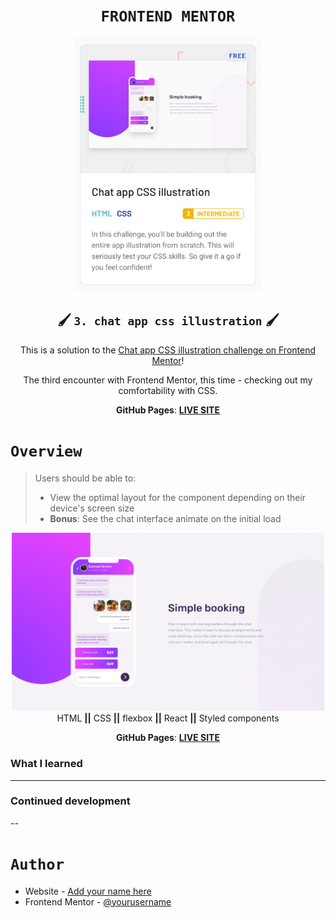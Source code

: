 <h1 align="center"><code>FRONTEND MENTOR</code></h1>

<div align="center">
  <a href="https://www.frontendmentor.io/challenges/sunnyside-agency-landing-page-7yVs3B6ef">
    <img src="https://github.com/OktawiaRogowicz/CSS-mobile-app-mockup/blob/main/img_1.png"
      alt="Frontend mentor challenge"
      width="300"/>
  </a>
</div>

<h2 align="center">🖌️ <code>3. chat app css illustration</code> 🖌️</h2>

<div align="center">
This is a solution to the <a href="https://www.frontendmentor.io/challenges/chat-app-css-illustration-O5auMkFqY">Chat app CSS illustration challenge on Frontend Mentor</a>! 

The third encounter with Frontend Mentor, this time - checking out my comfortability with CSS.

<strong>GitHub Pages</strong>: <a href="https://oktawiarogowicz.github.io/css-mobile-app-mockup/"><strong>LIVE SITE</strong></a>
</div>

<h1><code>Overview</code></h1>

> Users should be able to:
> 
>- View the optimal layout for the component depending on their device's screen size
>- **Bonus**: See the chat interface animate on the initial load


<div align="center">
  <img src="https://github.com/OktawiaRogowicz/CSS-mobile-app-mockup/blob/main/img.png"
    alt="Screenshot" width="500"/>
</div>



<div align="center">
  HTML <strong>||</strong> CSS <strong>||</strong> flexbox <strong>||</strong> React <strong>||</strong> Styled components
  
  <strong>GitHub Pages</strong>: <a href="https://oktawiarogowicz.github.io/css-mobile-app-mockup/"><strong>LIVE SITE</strong></a>
</div>

### What I learned
---

### Continued development

--

<h1><code>Author</code></h1>

- Website - [Add your name here](https://www.your-site.com)
- Frontend Mentor - [@yourusername](https://www.frontendmentor.io/profile/yourusername)
